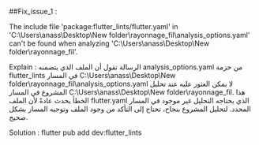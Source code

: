 ##Fix_issue_1 :

The include file 'package:flutter_lints/flutter.yaml' in 'C:\Users\anass\Desktop\New folder\rayonnage_fil\analysis_options.yaml' can't be found when analyzing 'C:\Users\anass\Desktop\New folder\rayonnage_fil'.

Explain : 
الرسالة تقول أن الملف الذي يتضمنه analysis_options.yaml من حزمة flutter_lints في المسار C:\Users\anass\Desktop\New folder\rayonnage_fil\analysis_options.yaml لا يمكن العثور عليه عند تحليل المشروع في المسار C:\Users\anass\Desktop\New folder\rayonnage_fil.
هذا الخطأ يحدث عادةً لأن الملف flutter.yaml الذي يحتاجه التحليل غير موجود في المسار المحدد. لتحليل المشروع بنجاح، تحتاج إلى التأكد من وجود الملف وتوجيه المسار بشكل صحيح.

Solution :
flutter pub add dev:flutter_lints
